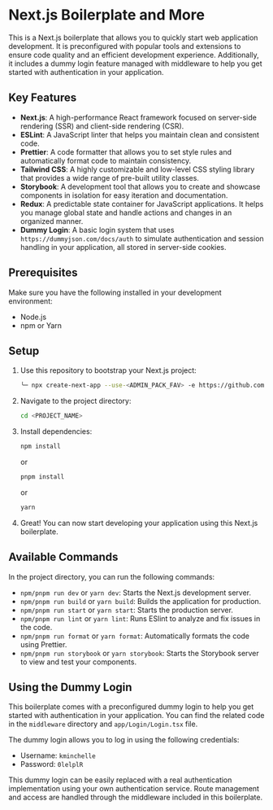 # Next.js Boilerplate and More

This is a Next.js boilerplate that allows you to quickly start web application development. It is preconfigured with popular tools and extensions to ensure code quality and an efficient development experience. Additionally, it includes a dummy login feature managed with middleware to help you get started with authentication in your application.

## Key Features

- **Next.js**: A high-performance React framework focused on server-side rendering (SSR) and client-side rendering (CSR).
- **ESLint**: A JavaScript linter that helps you maintain clean and consistent code.
- **Prettier**: A code formatter that allows you to set style rules and automatically format code to maintain consistency.
- **Tailwind CSS**: A highly customizable and low-level CSS styling library that provides a wide range of pre-built utility classes.
- **Storybook**: A development tool that allows you to create and showcase components in isolation for easy iteration and documentation.
- **Redux**: A predictable state container for JavaScript applications. It helps you manage global state and handle actions and changes in an organized manner.
- **Dummy Login**: A basic login system that uses `https://dummyjson.com/docs/auth` to simulate authentication and session handling in your application, all stored in server-side cookies.

## Prerequisites

Make sure you have the following installed in your development environment:

- Node.js
- npm or Yarn

## Setup

1. Use this repository to bootstrap your Next.js project:

   ```bash
   ╰─ npx create-next-app --use-<ADMIN_PACK_FAV> -e https://github.com/adbeje/nextjs13-boilerplate.git
   ```

2. Navigate to the project directory:

   ```bash
   cd <PROJECT_NAME>
   ```

3. Install dependencies:

   ```bash
   npm install
   ```
    or

   ```bash
   pnpm install
   ```
   
   or

   ```bash
   yarn
   ```

4. Great! You can now start developing your application using this Next.js boilerplate.

## Available Commands

In the project directory, you can run the following commands:

- `npm/pnpm run dev` or `yarn dev`: Starts the Next.js development server.
- `npm/pnpm run build` or `yarn build`: Builds the application for production.
- `npm/pnpm run start` or `yarn start`: Starts the production server.
- `npm/pnpm run lint` or `yarn lint`: Runs ESlint to analyze and fix issues in the code.
- `npm/pnpm run format` or `yarn format`: Automatically formats the code using Prettier.
- `npm/pnpm run storybook` or `yarn storybook`: Starts the Storybook server to view and test your components.

## Using the Dummy Login

This boilerplate comes with a preconfigured dummy login to help you get started with authentication in your application. You can find the related code in the `middleware` directory and `app/Login/Login.tsx` file.

The dummy login allows you to log in using the following credentials:

- Username: `kminchelle`
- Password: `0lelplR`

This dummy login can be easily replaced with a real authentication implementation using your own authentication service. Route management and access are handled through the middleware included in this boilerplate.
